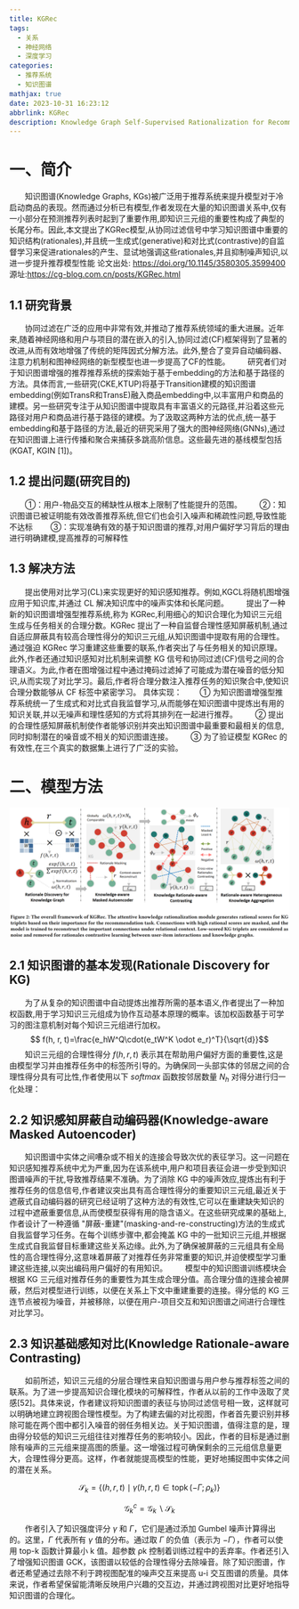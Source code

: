```yaml
---
title: KGRec
tags:
  - 关系
  - 神经网络
  - 深度学习
categories:
  - 推荐系统
  - 知识图谱
mathjax: true
date: 2023-10-31 16:23:12
abbrlink: KGRec
description: Knowledge Graph Self-Supervised Rationalization for Recommendation
---
```


# 一、简介
&emsp;&emsp;知识图谱(Knowledge Graphs, KGs)被广泛用于推荐系统来提升模型对于冷启动商品的表现。然而通过分析已有模型,作者发现在大量的知识图谱关系中,仅有一小部分在预测推荐列表时起到了重要作用,即知识三元组的重要性构成了典型的长尾分布。因此,本文提出了KGRec模型,从协同过滤信号中学习知识图谱中重要的知识结构(rationales),并且统一生成式(generative)和对比式(contrastive)的自监督学习来促进rationales的产生、显试地强调这些rationales,并且抑制噪声知识,以进一步提升推荐模型性能
论文出处: https://doi.org/10.1145/3580305.3599400
源址:https://cg-blog.com.cn/posts/KGRec.html
## 1.1 研究背景
&emsp;&emsp;协同过滤在广泛的应用中非常有效,并推动了推荐系统领域的重大进展。近年来,随着神经网络和用户与项目的潜在嵌入的引入,协同过滤(CF)框架得到了显著的改进,从而有效地增强了传统的矩阵因式分解方法。此外,整合了变异自动编码器、注意力机制和图神经网络的新型模型也进一步提高了CF的性能。
&emsp;&emsp;研究者们对于知识图谱增强的推荐推荐系统的探索始于基于embedding的方法和基于路径的方法。具体而言,一些研究(CKE,KTUP)将基于Transition建模的知识图谱embedding(例如TransR和TransE)融入商品embedding中,以丰富用户和商品的建模。另一些研究专注于从知识图谱中提取具有丰富语义的元路径,并沿着这些元路径对用户和商品进行基于路径的建模。为了汲取这两种方法的优点,统一基于embedding和基于路径的方法,最近的研究采用了强大的图神经网络(GNNs),通过在知识图谱上进行传播和聚合来捕获多跳高阶信息。这些最先进的基线模型包括(KGAT, KGIN [1])。
## 1.2 提出问题(研究目的)
&emsp;&emsp;①：用户-物品交互的稀缺性从根本上限制了性能提升的范围。
&emsp;&emsp;②：知识图谱已被证明能有效改善推荐系统,但它们也会引入噪声和稀疏性问题,导致性能不达标
&emsp;&emsp;③：实现准确有效的基于知识图谱的推荐,对用户偏好学习背后的理由进行明确建模,提高推荐的可解释性
## 1.3 解决方法
&emsp;&emsp;提出使用对比学习(CL)来实现更好的知识感知推荐。例如,KGCL将随机图增强应用于知识库,并通过 CL 解决知识库中的噪声实体和长尾问题。
&emsp;&emsp;提出了一种新的知识图谱增强型推荐系统,称为 KGRec,利用细心的知识合理化为知识三元组生成与任务相关的合理分数。KGRec 提出了一种自监督合理性感知屏蔽机制,通过自适应屏蔽具有较高合理性得分的知识三元组,从知识图谱中提取有用的合理性。通过强迫 KGRec 学习重建这些重要的联系,作者突出了与任务相关的知识原理。此外,作者还通过知识感知对比机制来调整 KG 信号和协同过滤(CF)信号之间的合理语义。为此,作者在图增强过程中通过掩码过滤掉了可能成为潜在噪音的低分知识,从而实现了对比学习。最后,作者将合理分数注入推荐任务的知识聚合中,使知识合理分数能够从 CF 标签中紧密学习。
具体实现：
&emsp;&emsp;① 为知识图谱增强型推荐系统统一了生成式和对比式自我监督学习,从而能够在知识图谱中提炼出有用的知识关联,并以无噪声和理性感知的方式将其排列在一起进行推荐。
&emsp;&emsp;② 提出的合理性感知屏蔽机制使作者能够识别并突出知识图谱中最重要和最相关的信息,同时抑制潜在的噪音或不相关的知识图谱连接。
&emsp;&emsp;③ 为了验证模型 KGRec 的有效性,在三个真实的数据集上进行了广泛的实验。
# 二、模型方法
![KGRec模型图](../assets/image/KGRec/KGRec-Model.jpg)
## 2.1 知识图谱的基本发现(Rationale Discovery for KG)
&emsp;&emsp;为了从复杂的知识图谱中自动提炼出推荐所需的基本语义,作者提出了一种加权函数,用于学习知识三元组成为协作互动基本原理的概率。该加权函数基于可学习的图注意机制对每个知识三元组进行加权。
$$ f(h, r, t)=\frac{e_hW^Q\cdot(e_tW^K \odot e_r)^T}{\sqrt{d}}$$
&emsp;&emsp;知识三元组的合理性得分 $f(h, r, t)$ 表示其在帮助用户偏好方面的重要性,这是由模型学习并由推荐任务中的标签所引导的。为确保同一头部实体的邻居之间的合理性得分具有可比性,作者使用以下 $softmax$ 函数按邻居数量 $N_h$ 对得分进行归一化处理：
## 2.2 知识感知屏蔽自动编码器(Knowledge-aware Masked Autoencoder)
&emsp;&emsp;知识图谱中实体之间嘈杂或不相关的连接会导致次优的表征学习。这一问题在知识感知推荐系统中尤为严重,因为在该系统中,用户和项目表征会进一步受到知识图谱噪声的干扰,导致推荐结果不准确。为了消除 KG 中的噪声效应,提炼出有利于推荐任务的信息信号,作者建议突出具有高合理性得分的重要知识三元组,最近关于遮蔽式自动编码器的研究已经证明了这种方法的有效性,它可以在重建缺失知识的过程中遮蔽重要信息,从而使模型获得有用的隐含语义。在这些研究成果的基础上,作者设计了一种遵循 "屏蔽-重建"(masking-and-re-constructing)方法的生成式自我监督学习任务。在每个训练步骤中,都会掩盖 KG 中的一批知识三元组,并根据生成式自我监督目标重建这些关系边缘。此外,为了确保被屏蔽的三元组具有全局性的高合理性得分,这意味着屏蔽了对推荐任务非常重要的知识,并迫使模型学习重建这些连接,以突出编码用户偏好的有用知识。
&emsp;&emsp;模型中的知识图谱训练模块会根据 KG 三元组对推荐任务的重要性为其生成合理分值。高合理分值的连接会被屏蔽，然后对模型进行训练，以便在关系上下文中重建重要的连接。得分低的 KG 三连节点被视为噪音，并被移除，以便在用户-项目交互和知识图谱之间进行合理性对比学习。
## 2.3 知识基础感知对比(Knowledge Rationale-aware Contrasting)
&emsp;&emsp;如前所述，知识三元组的分层合理性来自知识图谱与用户参与推荐标签之间的联系。为了进一步提高知识合理化模块的可解释性，作者从以前的工作中汲取了灵感[52]。具体来说，作者建议将知识图谱的表征与协同过滤信号相一致，这样就可以明确地建立跨视图合理性模型。为了构建去偏的对比视图，作者首先要识别并移除可能在两个图中都引入噪音的弱任务相关边。关于知识图谱，值得注意的是，理由得分较低的知识三元组往往对推荐任务的影响较小。因此，作者的目标是通过删除有噪声的三元组来提高图的质量。这一增强过程可确保剩余的三元组信息量更大，合理性得分更高。这样，作者就能提高模型的性能，更好地捕捉图中实体之间的潜在关系。


$$\mathcal{S}_{k}=\left\{(h, r, t) \mid \gamma(h, r, t) \in \operatorname{topk}\left(-\Gamma ; \rho_{k}\right)\right\}  $$

$$\mathcal{G}_{k}^{c}=\mathcal{G}_{k} \backslash \mathcal{S}_{k}$$

&emsp;&emsp;作者引入了知识强度评分 $γ$ 和 $Γ$，它们是通过添加 Gumbel 噪声计算得出的。这里，$Γ$ 代表所有 $γ$ 值的分布。通过取 $Γ$ 的负值（表示为 $-Γ$），作者可以使用 top-k 函数计算最小 k 值。超参数 ρk 控制着训练过程中的丢弃率。作者还引入了增强知识图谱 GCK，该图谱以较低的合理性得分去除噪音。除了知识图谱，作者还希望通过去除不利于跨视图配准的噪声交互来提高 u-i 交互图谱的质量。具体来说，作者希望保留能清晰反映用户兴趣的交互边，并通过跨视图对比更好地指导知识图谱的合理化。


